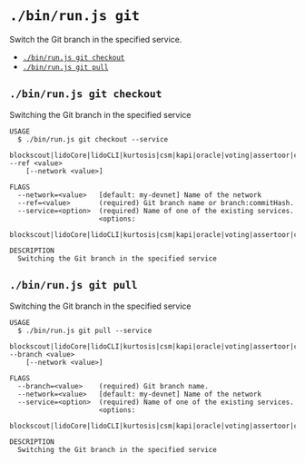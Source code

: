 `./bin/run.js git`
==================

Switch the Git branch in the specified service.

* [`./bin/run.js git checkout`](#binrunjs-git-checkout)
* [`./bin/run.js git pull`](#binrunjs-git-pull)

## `./bin/run.js git checkout`

Switching the Git branch in the specified service

```
USAGE
  $ ./bin/run.js git checkout --service
    blockscout|lidoCore|lidoCLI|kurtosis|csm|kapi|oracle|voting|assertoor|council|dataBus|dsmBots --ref <value>
    [--network <value>]

FLAGS
  --network=<value>   [default: my-devnet] Name of the network
  --ref=<value>       (required) Git branch name or branch:commitHash.
  --service=<option>  (required) Name of one of the existing services.
                      <options:
                      blockscout|lidoCore|lidoCLI|kurtosis|csm|kapi|oracle|voting|assertoor|council|dataBus|dsmBots>

DESCRIPTION
  Switching the Git branch in the specified service
```

## `./bin/run.js git pull`

Switching the Git branch in the specified service

```
USAGE
  $ ./bin/run.js git pull --service
    blockscout|lidoCore|lidoCLI|kurtosis|csm|kapi|oracle|voting|assertoor|council|dataBus|dsmBots --branch <value>
    [--network <value>]

FLAGS
  --branch=<value>    (required) Git branch name.
  --network=<value>   [default: my-devnet] Name of the network
  --service=<option>  (required) Name of one of the existing services.
                      <options:
                      blockscout|lidoCore|lidoCLI|kurtosis|csm|kapi|oracle|voting|assertoor|council|dataBus|dsmBots>

DESCRIPTION
  Switching the Git branch in the specified service
```
